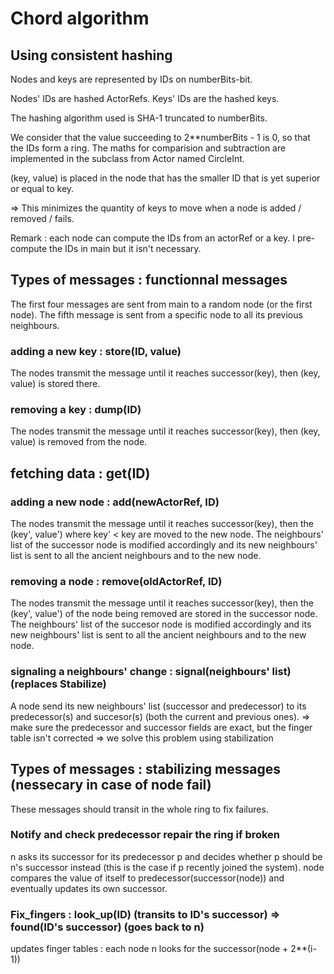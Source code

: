 
# Chord algorithm

## Using consistent hashing

Nodes and keys are represented by IDs on numberBits-bit. 

Nodes' IDs are hashed ActorRefs. 
Keys' IDs are the hashed keys.

The hashing algorithm used is SHA-1 truncated to numberBits.

We consider that the value succeeding to 2**numberBits - 1 is 0, so that the IDs form a ring.
The maths for comparision and subtraction are implemented in the subclass from Actor named CircleInt.

(key, value) is placed in the node that has the smaller ID that is yet superior or equal to key.

=> This minimizes the quantity of keys to move when a node is added / removed / fails.

Remark : each node can compute the IDs from an actorRef or a key.
I pre-compute the IDs in main but it isn't necessary.


## Types of messages : functionnal messages

The first four messages are sent from main to a random node (or the first node).
The fifth message is sent from a specific node to all its previous neighbours.

### adding a new key : store(ID, value)

The nodes transmit the message until it reaches successor(key), then (key, value) is stored there.

### removing a key : dump(ID)

The nodes transmit the message until it reaches successor(key), then (key, value) is removed from the node.

## fetching data : get(ID)


### adding a new node : add(newActorRef, ID)

The nodes transmit the message until it reaches successor(key), then the (key', value') where key' < key are moved to the new node.
The neighbours' list of the successor node is modified accordingly and its new neighbours' list is sent to all the ancient neighbours and to the new node.

### removing a node : remove(oldActorRef, ID)

The nodes transmit the message until it reaches successor(key), then the (key', value') of the node being removed are stored in the successor node.
The neighbours' list of the succesor node is modified accordingly and its new neighbours' list is sent to all the ancient neighbours and to the new node.

### signaling a neighbours' change : signal(neighbours' list) (replaces Stabilize)

A node send its new neighbours' list (successor and predecessor) to its predecessor(s) and succesor(s) (both the current and previous ones).
=> make sure the predecessor and successor fields are exact, but the finger table isn't corrected
=> we solve this problem using stabilization


## Types of messages : stabilizing messages (nessecary in case of node fail)
These messages should transit in the whole ring to fix failures.

### Notify and check predecessor repair the ring if broken
n asks its successor for its predecessor p and decides whether p should be n's successor instead (this is the case if p recently joined the system).
node compares the value of itself to predecessor(successor(node)) and eventually updates its own successor.
    
### Fix_fingers : look_up(ID) (transits to ID's successor) => found(ID's successor) (goes back to n)
updates finger tables :
each node n looks for the successor(node + 2**(i-1))




